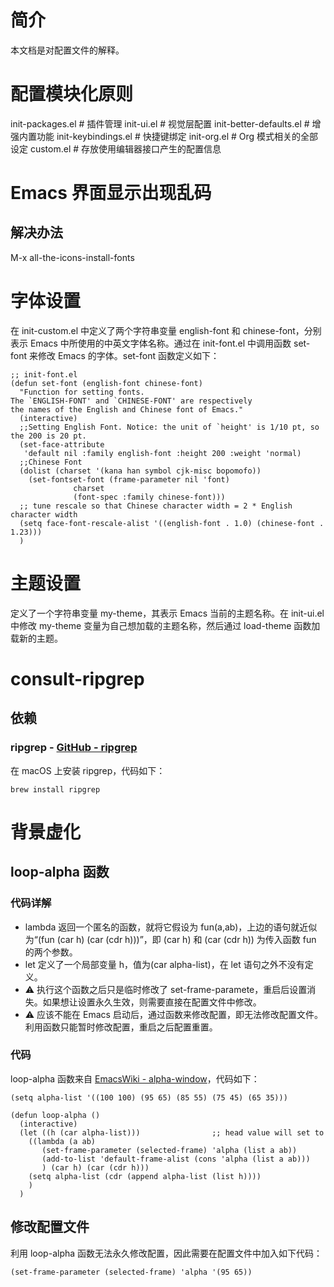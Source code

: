 

# 简介

本文档是对配置文件的解释。


# 配置模块化原则

init-packages.el        # 插件管理
init-ui.el              # 视觉层配置
init-better-defaults.el # 增强内置功能
init-keybindings.el     # 快捷键绑定
init-org.el             # Org 模式相关的全部设定
custom.el              # 存放使用编辑器接口产生的配置信息


# Emacs 界面显示出现乱码


## 解决办法

M-x all-the-icons-install-fonts


# 字体设置

在 init-custom.el 中定义了两个字符串变量 english-font 和 chinese-font，分别表示 Emacs 中所使用的中英文字体名称。通过在 init-font.el 中调用函数 set-font 来修改 Emacs 的字体。set-font 函数定义如下：

    ;; init-font.el
    (defun set-font (english-font chinese-font)
      "Function for setting fonts.
    The `ENGLISH-FONT' and `CHINESE-FONT' are respectively
    the names of the English and Chinese font of Emacs."
      (interactive)
      ;;Setting English Font. Notice: the unit of `height' is 1/10 pt, so the 200 is 20 pt.
      (set-face-attribute
       'default nil :family english-font :height 200 :weight 'normal)
      ;;Chinese Font
      (dolist (charset '(kana han symbol cjk-misc bopomofo))
        (set-fontset-font (frame-parameter nil 'font)
    		      charset
    		      (font-spec :family chinese-font)))
      ;; tune rescale so that Chinese character width = 2 * English character width
      (setq face-font-rescale-alist '((english-font . 1.0) (chinese-font . 1.23)))
      )


# 主题设置

定义了一个字符串变量 my-theme，其表示 Emacs 当前的主题名称。在 init-ui.el 中修改 my-theme 变量为自己想加载的主题名称，然后通过 load-theme 函数加载新的主题。


# consult-ripgrep


## 依赖


### ripgrep - [GitHub - ripgrep](https://github.com/BurntSushi/ripgrep#installation)

在 macOS 上安装 ripgrep，代码如下：

    brew install ripgrep


# 背景虚化


## loop-alpha 函数


### 代码详解

-   lambda 返回一个匿名的函数，就将它假设为 fun(a,ab)，上边的语句就近似为“(fun (car h) (car (cdr h)))”，即 (car h) 和 (car (cdr h)) 为传入函数 fun 的两个参数。
-   let 定义了一个局部变量 h，值为(car alpha-list)，在 let 语句之外不没有定义。
-   ⚠️ 执行这个函数之后只是临时修改了 set-frame-paramete，重启后设置消失。如果想让设置永久生效，则需要直接在配置文件中修改。
-   ⚠️ 应该不能在 Emacs 启动后，通过函数来修改配置，即无法修改配置文件。利用函数只能暂时修改配置，重启之后配置重置。


### 代码

loop-alpha 函数来自 [EmacsWiki - alpha-window](https://www.emacswiki.org/emacs/alpha-window)，代码如下：

    (setq alpha-list '((100 100) (95 65) (85 55) (75 45) (65 35)))
    
    (defun loop-alpha ()
      (interactive)
      (let ((h (car alpha-list)))                ;; head value will set to
        ((lambda (a ab)
           (set-frame-parameter (selected-frame) 'alpha (list a ab))
           (add-to-list 'default-frame-alist (cons 'alpha (list a ab)))
           ) (car h) (car (cdr h)))
        (setq alpha-list (cdr (append alpha-list (list h))))
        )
      )


## 修改配置文件

利用 loop-alpha 函数无法永久修改配置，因此需要在配置文件中加入如下代码：

    (set-frame-parameter (selected-frame) 'alpha '(95 65))

